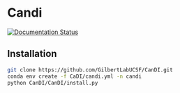 # Candi
[![Documentation Status](https://readthedocs.org/projects/candi/badge/?version=latest)](https://candi.readthedocs.io/en/latest/?badge=latest)

## Installation


```Bash
git clone https://github.com/GilbertLabUCSF/CanDI.git
conda env create -f CaDI/candi.yml -n candi
python CanDI/CanDI/install.py
```
